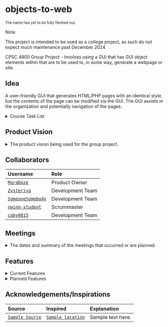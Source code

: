 # objects-to-web
<sub>The name has yet to be fully fleshed out.</sub>
> [!NOTE]
> This project is intended to be used as a college project, as such do not expect much maintenance past December 2024.

CPSC 4900 Group Project - Involves using a GUI that has GUI object elements within that are to be used to, in some way, generate a webpage or site.


## Idea

A user-friendly GUI that generates HTML/PHP pages with an identical style, but the contents of the page can be modified via the GUI.  The GUI assists in the organization and potentially navigation of the pages.

<details>
<summary> Course Task List </summary>

- [X] Submit Formation of Project Teams
- [X] Submit Github Repository
- [X] Read [Github README Formatting](https://docs.github.com/en/get-started/writing-on-github/getting-started-with-writing-and-formatting-on-github/basic-writing-and-formatting-syntax) should you want to work on the README, makes it easier to understand what does what.
- [X] Submit Project Vision for the Course Project
- [X] Submit Project Team Roles
- [X] Submit Product Backlog
- [ ] Submit Plan of Sprint 1

</details>

 
## Product Vision
<details>
<summary> The product vision being used for the group project. </summary>
 
FOR individuals looking to set up uniform website pages, website developers, or hobbyists WHO wish to spend more time on the contents within the page rather than the code behind the page.  Small businesses can also benefit from the product considering they may have limited resources, teams, or budget.  The target set of customers are information website managers that are looking to reduce the labor cost and ensure the developers or hobbyists will have more time to work on other tasks.  The TEK-GUI is an open-source application software which focuses vertically on website development THAT facilitates the creation and overall management of webpages whilst ensuring that the contents are abstracted into a more understandable format. This abstraction allows customers, with no technical background, to create a well-designed product without heavy expenses or frustrations.  It implements a user-friendly graphical user interface, GUI, that will allow users to generate HTML/PHP pages with a consistent style.  UNLIKE Fandom, whose web page editing user interface, whether old or new, forces the user to have an overall sluggish experience, the focus of TEK-GUI is to speed up the process and make it more enjoyable visually.  Not only can TEK-GUI speed up the process, it can also allow for multiple pages to be adjusted in quick succession, whereas Fandom requires the editor to publish and navigate to another page before editing.  OUR PRODUCT filters out the complex information and allows for the customer to navigate through the information at a faster pace when searching for an unknown item through the contents of the page.  Reducing the time cost of creating and maintaining the code will greatly improve customer performance and overall experience.
</details>

## Collaborators

| Username | Role |
| :--- | :--- |
| [`MaraDoze`](https://github.com/MaraDoze) | Product Owner |
| [`Zysteriya`](https://github.com/Zysteriya) | Development Team |
| [`SomeoneSomebody`](https://github.com/SomeoneSomebody) | Development Team |
| [`nwinn-student`](https://github.com/nwinn-student) | Scrummaster |
| [`coby0815`](https://github.com/coby0815) | Development Team |

## Meetings
<details>
 <summary> The dates and summary of the meetings that occurred or are planned. </summary>

| Date | Meeting Type | Focus |
| :--- | :--- | :--- |
| Sept. 5, 2024 | Planning | Product Vision understanding and outline |
| Sept. 6, 2024 | Rapid Progress | Complete the Product Vision |
| Sept. 9, 2024 | Planning/Preparing | Work on meeting schedule and product backlog and Project Team Roles. |
| Sept. 12, 2024 (FIRST FULL) | Backlog Refinement and Consolidation | Ensure consensus on Product backlog, finish Project Team Roles, and plan next meeting. |
| Sept. 16, 2024 | Sprint Planning | Schedule meetings for Sprint 1, have members choose their task, and plan next meeting. |
| Sept. 19, 2024 | Check-in |  |
| Sept. 23, 2024 | Planning |  |
| Sept. 27, 2024 | Check-in |  |
| Sept. 30, 2024 | Planning |  |
| Oct. 3, 2024 | Preparing | Go over Sprint Report and Deliverables |
| Oct. 7, 2024 | Preparing | Prepare for Presentation |
 
</details>

## Features

<details>

<summary>Current Features</summary>

| Title | Description |
| :--- | :--- |
| `Sample title` | Sample description. |
</details>

<details>
<summary>Planned Features</summary>
 
  > There are always going to be features that weren't planned that will be implemented and vice verca.
 
| Title | Description | Estimated Cost | Difficulty Rating |
| :--- | :--- | :--- | :--- |
| <b> Sprint 1 </b>
| `Frame UI Creation and Functionality` | Creates a Java GUI frame that can be closed, iconified, scaled, moved, and added to.  Should the user press the X button on the top right it shall either exit the application or prompt for the user to save. | 3 hours, 1 person | 5 |
| `Object UI Base Structure` | An Object UI consists of a name, creation time, position, and size and the ability to obtain them. | 3 hours, 1 person | 2 |
| `Open and Save Feature` | The ability for the GUI to read and write to files that are selected by the user. | 3 hours, 1 person | 2 |
| `Parse HTML from File Contents` | HTML parsing consists of the input byte stream from the file contents, processing to remove escape characters, then cleaned of comments and altered to make it understandable for objects, like removing in-line styling and JavaScript. | 15 hours, 3 people | 16 |
| `Singular Object Selection` | The ability to select a single Object that actions can be performed on.  The selection could be via a mouse interaction or a keyboard shortcut or a way to navigate the Objects in order to select. | 3 hours, 1 person | 3 |
| `UI Menu and Tools Feature` | The existence of a UI menu bar and toolbar feature that can easily be adjusted to accommodate new menu items and tools. | 3 hours, 1 person | 5 |
| `Object Creation and Deletion` | UI Objects, rectangles, can visually be removed and added to the Frame UI by reading in inputs, whether directories, files, keyboard key presses, or mouse interactions. | 3 hours, 2 people | 4 |
| `Read Contents of Objects from Inputs` | An Object contents, that is what an object holds possession of, can be obtained from files input.  The contents of an Object includes its properties, such as the title of the document, headings, and more, as they are stored within the Object structure. | 4 hours, 2 people | 3 |
| `Edit View to See the Contents of Object` | A new Frame UI or otherwise UI element that can be used to distinguish the one holding the Objects from the one holding the Object contents and properties.  The Edit View displays all of the contents within the Object, including the base structure and relationships. | 5 hours, 2 people | 9 |
| `Object Content Adjusting` | Content within the Object can be readily adjusted by the user, such as the ability to disable titles, headers, and other variants that the content may hold, or hide them from view.  The ability to alter the Object contents themselves is also presented within this feature. | 6 hours, 2 people | 7 |
| <b> Sprint 2 </b>
| `Generate HTML from Objects` | Contents of the Object should be read then used to create the HTML file, altering the contents of an existing should that be necessary.  The reverse of parsing. | 12 hours, 3 people | 17 |
| `Single Object Moving Feature` | The ability for an Object to be moved around the Frame UI by mouse dragging or selection and keyboard presses.  In the case of selection, arrow keys or WASD can be used to navigate the Frame, which shall be considered within the scope of moving. | 4 hours, 2 people | 4 |
| `Common Application Menu and Tools Feature` | Common features supported, like Zooming, Fullscreen, Exiting, New file creation, alongside the control shortcut features, save, open, and export features.  The creation and deletion should also be facilitated via the menu alongside editing.  Other menu items can be added later as the group thinks of them.  Like a tutorial or settings.  | 20 hours, 4 people | 11 |
| `Object Control Shortcut System` | Objects can be copied, duplicated, cut, pasted, found and replaced, all selected.  The feature extends into the Object’s content. | 8 hours, 3 people | 10 |
| `Undo and Redo Actions on Objects` | Actions such as resizing, moving, editing the relationship, and otherwise altering the contents of the Object will be able to be undone/redone.  The feature extends into the Object’s content. | 14 hours, 2 people | 14 |
| `Remember Recently Used Files` | Saves the recently used files, alongside the position of the previously closed one so that the user can be where they left off whenever reopening the application, in a text file. | 7 hours, 2 people | 7 |
| `Object Highlighting` | The ability to indicate that an Object will be selected should the user click on it, via hovering, or be selected should the user press enter.  A way to distinguish which item is being focused. | 4 hours, 1 person | 4 |
| `Remembrance of Frame Location` | Saves the frame location and size percentages in a text file to be read from upon opening up the application. | 5 hours, 1 person | 6 |
| `Popup Menu Feature through Right-Click` | Utilizes the sections of the Menu and Tool feature, but only includes sections that are most commonly used, like some control shortcuts and editing. | 6 hours, 2 people | 8 |
| `Mass Object Selection` | The ability to select a range of UI Objects using a mouse drag selector that creates a box and anything within the box shall be selected.  Another approach would be to create a means to select multiple using a series of keyboard presses, similar to Single Object Selection. | 5 hours, 1 person | 7 |
| `Object Relationship System` | UI Objects can be related to one another, creating a hierarchical structure of objects, thus adding a parent Object and list of child Objects stored within each Object.  Both or all related Objects should know when they are in the relationship and when it has ended.  The parent may be a directory instead of a file, but it will still be considered an Object, just void of contents aside from the name and relationship. | 5 hours, 2 people | 5 |
| `Object Connections Visualized` | Object connections are visualized based on new UI elements that directly connect two or more Object UIs together in order to show a relationship.  The connections should follow the Object UI even if it has been moved. | 6 hours, 2 people | 11 |
| `Mass Object Moving Feature` | The ability for a multitude of UI Objects to be manipulated across the screen though the usage of mouse drags on any of the Objects or keyboard presses, much like the Singular Object Moving Feature described. | 5 hours, 2 people | 13 |
| `Object Content Creation and Deletion` | Allows for content to be created and deleted from the Object and displayed on the Edit View immediately. | 6 hours, 2 people | 10 |
| `Object Content Collapsing in Edit View` | A collection or single piece of content, whether it be a paragraph or an entire table, can be collapsed to reduce the scroll time | 4 hours, 3 people | 12 |
| `Object Content Ordering in Edit View` | Content within the Object can be reordered, translating to a reordered output as well when converting from Object to HTML. | 6 hours, 2 people | 11 |
| `Frame UI Accessibility` | The components within the Frame UI can be adjusted to be more accessibility friendly, including the customization of colors for those colorblind, and Tooltip text for those visually impaired.  Can be considered the Settings of the Frame UI, as it facilitates customization. | 8 hours, 2 people | 9 |
| `Remember Settings` | Saves the settings in text file to be read from upon opening the application again. | 4 hours, 2 people | 5 |
| `Visualize Input HTML` | The ability for the Frame UI to have another framelike UI element that can display a preview of the website version of the HTML, in-line CSS supported. | 5 hours, 2 people | 5 |
| `Support for Multiple Screen Sizes` | Screen size adjustments throughout the process of utilizing the application do not impact the size of position of the Frame UI. | 9 hours, 2 people | 7 |
| `Object Visuals Based on Presets or Settings` | Object coloring, connection scheme, selected color, highlighted color, and more properties of the Object visuals can be adjusted to the user’s will based on presets, or themes, or settings. | 7 hours, 2 people | 5 |
  
</details>

## Acknowledgements/Inspirations

| Source | Inspired | Explanation |
| :--- | :--- | :--- |
| [`Sample Source`]() | [`Sample location`]() | Sample text here. |
